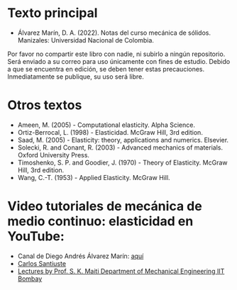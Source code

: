 # Texto principal
* Álvarez Marín, D. A. (2022). Notas del curso mecánica de sólidos. Manizales: Universidad Nacional de Colombia.

Por favor no compartir este libro con nadie, ni subirlo a ningún repositorio. Será enviado a su correo para uso únicamente con fines de estudio.  Debido a que se encuentra en edición, se deben tener estas precauciones. Inmediatamente se publique, su uso será libre.


# Otros textos
* Ameen, M. (2005) - Computational elasticity. Alpha Science. 
* Ortiz-Berrocal, L. (1998) - Elasticidad. McGraw Hill, 3rd edition. 
* Saad, M. (2005) - Elasticity: theory, applications and numerics. Elsevier. 
* Solecki, R. and Conant, R. (2003) - Advanced mechanics of materials. Oxford University Press. 
* Timoshenko, S. P. and Goodier, J. (1970) - Theory of Elasticity. McGraw Hill, 3rd edition. 
* Wang, C.-T. (1953) - Applied Elasticity. McGraw Hill. 

# Video tutoriales de mecánica de medio continuo: elasticidad en YouTube:

* Canal de Diego Andrés Álvarez Marín: [aquí](https://www.youtube.com/channel/UCV0FtSuauv5WbcY-lLRMZ4g)
* [Carlos Santiuste](https://www.youtube.com/user/karlossantiuste)
* [Lectures by Prof. S. K. Maiti Department of Mechanical Engineering IIT Bombay](https://www.youtube.com/playlist?list=PL35EBF66D99E7A0EC)
